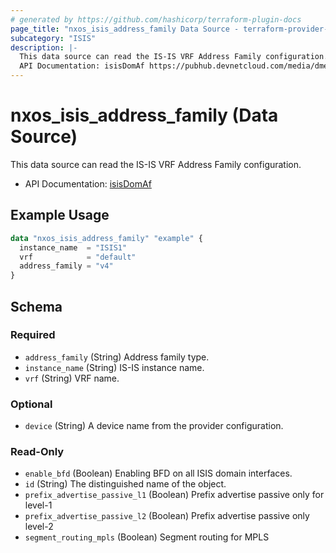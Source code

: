 ```yaml
---
# generated by https://github.com/hashicorp/terraform-plugin-docs
page_title: "nxos_isis_address_family Data Source - terraform-provider-nxos"
subcategory: "ISIS"
description: |-
  This data source can read the IS-IS VRF Address Family configuration.
  API Documentation: isisDomAf https://pubhub.devnetcloud.com/media/dme-docs-10-2-2/docs/Routing%20and%20Forwarding/isis:DomAf/
---
```


# nxos_isis_address_family (Data Source)

This data source can read the IS-IS VRF Address Family configuration.

- API Documentation: [isisDomAf](https://pubhub.devnetcloud.com/media/dme-docs-10-2-2/docs/Routing%20and%20Forwarding/isis:DomAf/)

## Example Usage

```terraform
data "nxos_isis_address_family" "example" {
  instance_name  = "ISIS1"
  vrf            = "default"
  address_family = "v4"
}
```

<!-- schema generated by tfplugindocs -->
## Schema

### Required

- `address_family` (String) Address family type.
- `instance_name` (String) IS-IS instance name.
- `vrf` (String) VRF name.

### Optional

- `device` (String) A device name from the provider configuration.

### Read-Only

- `enable_bfd` (Boolean) Enabling BFD on all ISIS domain interfaces.
- `id` (String) The distinguished name of the object.
- `prefix_advertise_passive_l1` (Boolean) Prefix advertise passive only for level-1
- `prefix_advertise_passive_l2` (Boolean) Prefix advertise passive only level-2
- `segment_routing_mpls` (Boolean) Segment routing for MPLS
